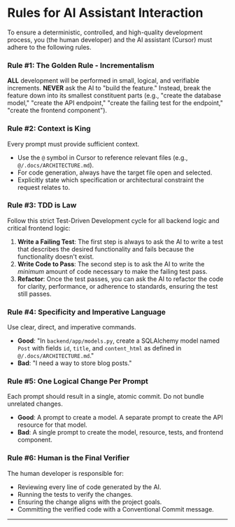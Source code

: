# Rules for AI Assistant Interaction

To ensure a deterministic, controlled, and high-quality development process, you (the human developer) and the AI assistant (Cursor) must adhere to the following rules.

### Rule #1: The Golden Rule - Incrementalism
**ALL** development will be performed in small, logical, and verifiable increments. **NEVER** ask the AI to "build the feature." Instead, break the feature down into its smallest constituent parts (e.g., "create the database model," "create the API endpoint," "create the failing test for the endpoint," "create the frontend component").

### Rule #2: Context is King
Every prompt must provide sufficient context.
- Use the `@` symbol in Cursor to reference relevant files (e.g., `@/.docs/ARCHITECTURE.md`).
- For code generation, always have the target file open and selected.
- Explicitly state which specification or architectural constraint the request relates to.

### Rule #3: TDD is Law
Follow this strict Test-Driven Development cycle for all backend logic and critical frontend logic:
1.  **Write a Failing Test**: The first step is always to ask the AI to write a test that describes the desired functionality and fails because the functionality doesn't exist.
2.  **Write Code to Pass**: The second step is to ask the AI to write the *minimum* amount of code necessary to make the failing test pass.
3.  **Refactor**: Once the test passes, you can ask the AI to refactor the code for clarity, performance, or adherence to standards, ensuring the test still passes.

### Rule #4: Specificity and Imperative Language
Use clear, direct, and imperative commands.
- **Good**: "In `backend/app/models.py`, create a SQLAlchemy model named `Post` with fields `id`, `title`, and `content_html` as defined in `@/.docs/ARCHITECTURE.md`."
- **Bad**: "I need a way to store blog posts."

### Rule #5: One Logical Change Per Prompt
Each prompt should result in a single, atomic commit. Do not bundle unrelated changes.
- **Good**: A prompt to create a model. A separate prompt to create the API resource for that model.
- **Bad**: A single prompt to create the model, resource, tests, and frontend component.

### Rule #6: Human is the Final Verifier
The human developer is responsible for:
- Reviewing every line of code generated by the AI.
- Running the tests to verify the changes.
- Ensuring the change aligns with the project goals.
- Committing the verified code with a Conventional Commit message.

---